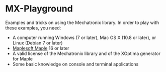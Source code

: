 MX-Playground
=====================

Examples and tricks on using the Mechatronix library. In order to play with these examples, you need:

* A computer running Windows (7 or later), Mac OS X (10.8 or later), or Linux (Debian 7 or later)
* [Maplesoft Maple](http://www.maplesoft.com) 16 or later
* A valid license of the Mechatronix library and of the XOptima generator for Maple
* Some basic knowledge on console and terminal applications
